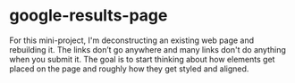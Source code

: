# google-results-page
For this mini-project, I'm deconstructing an existing web page and rebuilding it. The links don’t go anywhere and many links don't do anything when you submit it.  The goal is to start thinking about how elements get placed on the page and roughly how they get styled and aligned.

